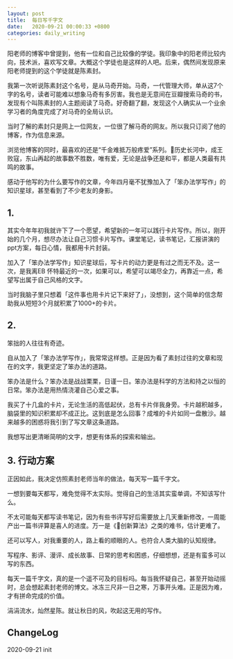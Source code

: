 ```yaml
---
layout: post
title:  每日写千字文
date:   2020-09-21 00:00:33 +0800
categories: daily_writing
---
```


阳老师的博客中曾提到，他有一位和自己比较像的学徒。我印象中的阳老师比较内向，技术派，喜欢写文章。大概这个学徒也是这样的人吧。后来，偶然间发现原来阳老师提到的这个学徒就是陈素封。

我第一次听说陈素封这个名号，是从马奇开始。马奇，一代管理大师，单从这7个字的名号，读者可能难以想象马奇有多厉害。我也是无意间在豆瓣搜索马奇的书，发现有个叫陈素封的人主题阅读了马奇。好奇翻了翻，发现这个人确实从一个业余学习者的角度完成了对马奇的全局认识。

当时了解的素封只是网上一位网友，一位很了解马奇的网友。所以我只订阅了他的博客，作为信息来源。

浏览他博客的同时，最喜欢的还是“千金难抵万般疼爱”系列。历史长河中，成王败寇，东山再起的故事数不胜数，唯有爱，无论是战争还是和平，都是人类最有共鸣的故事。

感动于他写的为什么要写作的文章，今年四月毫不犹豫加入了「笨办法学写作」的知识星球，甚至看到了不少老友的身影。

## 1. 
其实今年年初我就许下了一个愿望，希望新的一年可以践行卡片写作。所以，刚开始的几个月，想尽办法让自己习惯卡片写作。课堂笔记，读书笔记，汇报讲演的ppt方案，每日心情，我都用卡片封装。

加入了「笨办法学写作」知识星球后，写卡片的动力更是有过之而无不及。这一次，是我离EB 怀特最近的一次，如果可以，希望可以竭尽全力，再靠近一点，希望写出属于自己风格的文字。

当时我脑子里只想着「这件事也用卡片记下来好了」，没想到，这个简单的信念帮助我从短短3个月就积累了1000+的卡片。

## 2. 
笨拙的人往往有奇迹。

自从加入了「笨办法学写作」，我常常这样想。正是因为看了素封过往的文章和现在的文字，我更坚定了笨办法的道路。

笨办法是什么？笨办法是战战栗栗，日谨一日。笨办法是科学的方法和持之以恒的日常。笨办法是用热情浇灌自己心爱之事。

我买了十几盒的卡片，无论生活的高低起伏，总有卡片伴我身旁。卡片越积越多，脑袋里的知识积累却不成正比。这到底是怎么回事？成堆的卡片如同一盘散沙。越来越多的困惑将我引到了写文章这条道路。

我想写出更清晰简明的文字，想更有体系的探索和输出。


## 3. 行动方案
正因如此，我决定仿照素封老师当年的做法，每天写一篇千字文。

一想到要每天都写，难免觉得不太实际。觉得自己的生活其实蛮单调，不知该写什么。

不太可能每天都写读书笔记，因为有些书评写好后需要放上几天重新修改，一周能产出一篇书评算是喜人的进度。万一是《创新算法》之类的难书，估计更难了。

还可以写人，对我重要的人，路上看的顺眼的人。也符合人类大脑的认知规律。

写程序、影评、漫评、成长故事、日常的思考和困惑，仔细想想，还是有蛮多可以写的东西。

每天一篇千字文，真的是一个遥不可及的目标吗。每当我怀疑自己，甚至开始动摇时，总会想起素封老师的博文。冰冻三尺非一日之寒，万事开头难。正是因为难，才有拼命完成的价值。

涓涓流水，灿然星陈。就让秋日的风，吹起这无用的写作。

## ChangeLog

2020-09-21 init